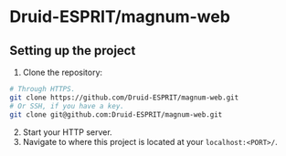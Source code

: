 # Druid-ESPRIT/magnum-web

## Setting up the project
1. Clone the repository:

```bash
# Through HTTPS.
git clone https://github.com/Druid-ESPRIT/magnum-web.git
# Or SSH, if you have a key.
git clone git@github.com:Druid-ESPRIT/magnum-web.git
```

2. Start your HTTP server.
3. Navigate to where this project is located at your `localhost:<PORT>/`.
